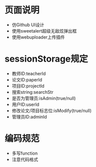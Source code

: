 # 页面说明

- 仿Github UI设计
- 使用sweetalert超级无敌炫弹出框
- 使用webuploader上传插件

# sessionStorage规定

- 教师ID:teacherId
- 论文ID:paperId
- 项目ID:projectId
- 搜索string:searchStr
- 是否为管理员:isAdmin(true/null)
- 用户ID:userId
- 修改论文/项目标志位:isModify(true/null)
- 管理员ID:adminId

# 编码规范

- 多写function
- 注意代码格式
